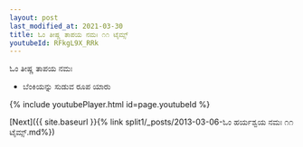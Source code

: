 ```yaml
---
layout: post
last_modified_at: 2021-03-30
title: ಓಂ ತೀಷ್ಣ ತಾಪಯ ನಮಃ ೧೧ ಟೈಮ್ಸ್
youtubeId: RFkgL9X_RRk
---
```

 
 
 ಓಂ ತೀಷ್ಣ ತಾಪಯ ನಮಃ  
 
 -  ಬೆಂಕಿಯನ್ನು ಸುಡುವ ರೂಪ ಯಾರು 
 
  
 
  
 
 
 
 
 
 


{% include youtubePlayer.html id=page.youtubeId %}
 
[Next]({{ site.baseurl }}{% link  split1/_posts/2013-03-06-ಓಂ ಹರ್ಯಶ್ವಯ ನಮಃ ೧೧ ಟೈಮ್ಸ್.md%})
 
